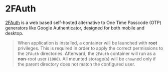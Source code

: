 # 2FAuth

[2FAuth](https://docs.2fauth.app/) is a web based self-hosted alternative to One Time Passcode (OTP) generators like Google Authenticator, designed for both mobile and desktop.

> When application is installed, a container will be launched with **root** privileges.
> This is required in order to apply the correct permissions to the `2FAuth` directories.
> Afterward, the `2FAuth` container will run as a **non**-root user (`1000`).
> All mounted storage(s) will be `chown`ed only if the parent directory does not match the configured user.
